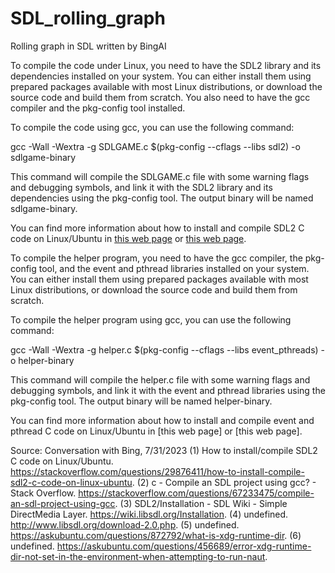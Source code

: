 # SDL_rolling_graph
Rolling graph in SDL written by BingAI

To compile the code under Linux, you need to have the SDL2 library and its dependencies installed on your system. You can either install them using prepared packages available with most Linux distributions, or download the source code and build them from scratch. You also need to have the gcc compiler and the pkg-config tool installed.

To compile the code using gcc, you can use the following command:

gcc -Wall -Wextra -g SDLGAME.c $(pkg-config --cflags --libs sdl2) -o sdlgame-binary

This command will compile the SDLGAME.c file with some warning flags and debugging symbols, and link it with the SDL2 library and its dependencies using the pkg-config tool. The output binary will be named sdlgame-binary.

You can find more information about how to install and compile SDL2 C code on Linux/Ubuntu in [this web page](^2^) or [this web page](^3^).

To compile the helper program, you need to have the gcc compiler, the pkg-config tool, and the event and pthread libraries installed on your system. You can either install them using prepared packages available with most Linux distributions, or download the source code and build them from scratch.

To compile the helper program using gcc, you can use the following command:

gcc -Wall -Wextra -g helper.c $(pkg-config --cflags --libs event_pthreads) -o helper-binary

This command will compile the helper.c file with some warning flags and debugging symbols, and link it with the event and pthread libraries using the pkg-config tool. The output binary will be named helper-binary.

You can find more information about how to install and compile event and pthread C code on Linux/Ubuntu in [this web page] or [this web page].

Source: Conversation with Bing, 7/31/2023
(1) How to install/compile SDL2 C code on Linux/Ubuntu. https://stackoverflow.com/questions/29876411/how-to-install-compile-sdl2-c-code-on-linux-ubuntu.
(2) c - Compile an SDL project using gcc? - Stack Overflow. https://stackoverflow.com/questions/67233475/compile-an-sdl-project-using-gcc.
(3) SDL2/Installation - SDL Wiki - Simple DirectMedia Layer. https://wiki.libsdl.org/Installation.
(4) undefined. http://www.libsdl.org/download-2.0.php.
(5) undefined. https://askubuntu.com/questions/872792/what-is-xdg-runtime-dir.
(6) undefined. https://askubuntu.com/questions/456689/error-xdg-runtime-dir-not-set-in-the-environment-when-attempting-to-run-naut.
